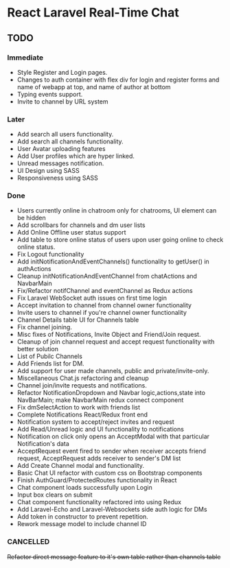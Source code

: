 # React Laravel Real-Time Chat

## TODO

### Immediate

- Style Register and Login pages.
- Changes to auth container with flex div for login and register forms and name of webapp at top, and name of author at bottom
- Typing events support.
- Invite to channel by URL system

### Later

- Add search all users functionality.
- Add search all channels functionality.
- User Avatar uploading features
- Add User profiles which are hyper linked.
- Unread messages notification.
- UI Design using SASS
- Responsiveness using SASS

### Done

- Users currently online in chatroom only for chatrooms, UI element can be hidden
- Add scrollbars for channels and dm user lists 
- Add Online Offline user status support
- Add table to store online status of users upon user going online to check online status.
- Fix Logout functionality
- Add initNotificationAndEventChannels() functionality to getUser() in authActions
- Cleanup initNotificationAndEventChannel from chatActions and NavbarMain
- Fix/Refactor notifChannel and eventChannel as Redux actions
- Fix Laravel WebSocket auth issues on first time login
- Accept invitation to channel from channel owner functionality
- Invite users to channel if you're channel owner functionality
- Channel Details table UI for Channels table
- Fix channel joining.
- Misc fixes of Notifications, Invite Object and Friend/Join request.
- Cleanup of join channel request and accept request functionality with better solution
- List of Pubilc Channels
- Add Friends list for DM.
- Add support for user made channels, public and private/invite-only.
- Miscellaneous Chat.js refactoring and cleanup
- Channel join/invite requests and notifications.
- Refactor NotificationDropdown and Navbar logic,actions,state into NavBarMain; make NavbarMain redux connect component
- Fix dmSelectAction to work with friends list
- Complete Notifications React/Redux front end 
- Notification system to accept/reject invites and request
- Add Read/Unread logic and UI functionality to notifications
- Notification on click only opens an AcceptModal with that particular Notification's data
- AcceptRequest event fired to sender when receiver accepts friend request, AcceptRequest adds receiver to sender's DM list
- Add Create Channel modal and functionality.
- Basic Chat UI refactor with custom css on Bootstrap components
- Finish AuthGuard/ProtectedRoutes functionality in React
- Chat component loads successfully upon Login
- Input box clears on submit
- Chat component functionality refactored into using Redux
- Add Laravel-Echo and Laravel-Websockets side auth logic for DMs
- Add token in constructor to prevent repetition.
- Rework message model to include channel ID

### CANCELLED

<del>Refactor direct message feature to it's own table rather than channels table</del>
